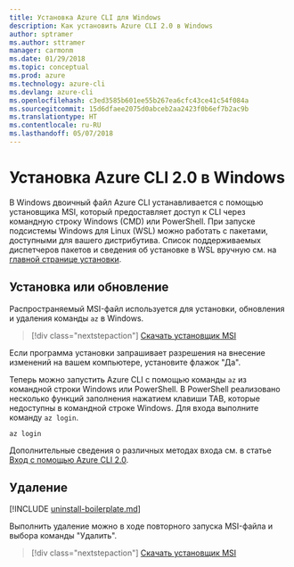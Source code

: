 ```yaml
---
title: Установка Azure CLI для Windows
description: Как установить Azure CLI 2.0 в Windows
author: sptramer
ms.author: sttramer
manager: carmonm
ms.date: 01/29/2018
ms.topic: conceptual
ms.prod: azure
ms.technology: azure-cli
ms.devlang: azure-cli
ms.openlocfilehash: c3ed3585b601ee55b267ea6cfc43ce41c54f084a
ms.sourcegitcommit: 15d6dfaee2075d0abceb2aa2423f0b6ef7b2ac9b
ms.translationtype: HT
ms.contentlocale: ru-RU
ms.lasthandoff: 05/07/2018
---
```

# <a name="install-azure-cli-20-on-windows"></a>Установка Azure CLI 2.0 в Windows

В Windows двоичный файл Azure CLI устанавливается с помощью установщика MSI, который предоставляет доступ к CLI через командную строку Windows (CMD) или PowerShell.
При запуске подсистемы Windows для Linux (WSL) можно работать с пакетами, доступными для вашего дистрибутива. Список поддерживаемых диспетчеров пакетов и сведения об установке в WSL вручную см. на [главной странице установки](install-azure-cli.md).

## <a name="install-or-update"></a>Установка или обновление

Распространяемый MSI-файл используется для установки, обновления и удаления команды `az` в Windows.

> [!div class="nextstepaction"]
> [Скачать установщик MSI](https://aka.ms/installazurecliwindows)

Если программа установки запрашивает разрешения на внесение изменений на вашем компьютере, установите флажок "Да".

Теперь можно запустить Azure CLI с помощью команды `az` из командной строки Windows или PowerShell. В PowerShell реализовано несколько функций заполнения нажатием клавиши TAB, которые недоступны в командной строке Windows. Для входа выполните команду `az login`.

```azurecli
az login
```

Дополнительные сведения о различных методах входа см. в статье [Вход с помощью Azure CLI 2.0](authenticate-azure-cli.md).

## <a name="uninstall"></a>Удаление

[!INCLUDE [uninstall-boilerplate.md](includes/uninstall-boilerplate.md)]

Выполнить удаление можно в ходе повторного запуска MSI-файла и выбора команды "Удалить".

> [!div class="nextstepaction"]
> [Скачать установщик MSI](https://aka.ms/installazurecliwindows)
